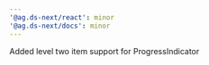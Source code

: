 ```yaml
---
'@ag.ds-next/react': minor
'@ag.ds-next/docs': minor
---
```


Added level two item support for ProgressIndicator
